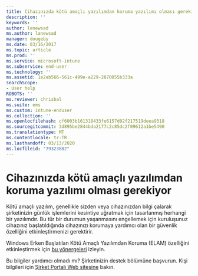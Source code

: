 ```yaml
---
title: Cihazınızda kötü amaçlı yazılımdan koruma yazılımı olması gerekiyor| Microsoft Docs
description: ''
keywords: ''
author: lenewsad
ms.author: lanewsad
manager: dougeby
ms.date: 03/16/2017
ms.topic: article
ms.prod: ''
ms.service: microsoft-intune
ms.subservice: end-user
ms.technology: ''
ms.assetid: 1e2ab566-561c-499e-a229-2870055b333a
searchScope:
- User help
ROBOTS: ''
ms.reviewer: chrisbal
ms.suite: ems
ms.custom: intune-enduser
ms.collection: ''
ms.openlocfilehash: cf6003b161318433fe6157d02f217519deea9318
ms.sourcegitcommit: 3d895be2844bda2177c2c85dc2f09612a1be5490
ms.translationtype: MT
ms.contentlocale: tr-TR
ms.lasthandoff: 03/13/2020
ms.locfileid: "79323882"
---
```

# <a name="your-device-needs-antimalware-software"></a>Cihazınızda kötü amaçlı yazılımdan koruma yazılımı olması gerekiyor

Kötü amaçlı yazılım, genellikle sizden veya cihazınızdan bilgi çalarak şirketinizin günlük işlemlerini kesintiye uğratmak için tasarlanmış herhangi bir yazılımdır. Bu tür bir durumun yaşanmasını engellemek için kuruluşunuz cihazınız başlatıldığında cihazınızı korumaya yardımcı olan bir güvenlik özelliğini etkinleştirmenizi gerektirir.

Windows Erken Başlatılan Kötü Amaçlı Yazılımdan Koruma (ELAM) özelliğini etkinleştirmek için [bu yönergeleri](https://gallery.technet.microsoft.com/How-to-turn-on-Early-84552ec5) izleyin.

Bu bilgiler yardımcı olmadı mı? Şirketinizin destek bölümüne başvurun. Kişi bilgileri için [Şirket Portalı Web sitesine](https://go.microsoft.com/fwlink/?linkid=2010980) bakın.
